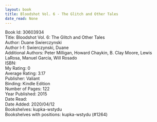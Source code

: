 ```yaml
---
layout: book
title: Bloodshot Vol. 6 - The Glitch and Other Tales
date_read: None
---
```


Book Id: 30603934<br />
Title: Bloodshot Vol. 6: The Glitch and Other Tales<br />
Author: Duane Swierczynski<br />
Author l-f: Swierczynski, Duane<br />
Additional Authors: Peter Milligan, Howard Chaykin, B. Clay Moore, Lewis LaRosa, Manuel García, Will Rosado<br />
ISBN: <br />
My Rating: 0<br />
Average Rating: 3.17<br />
Publisher: Valiant<br />
Binding: Kindle Edition<br />
Number of Pages: 122<br />
Year Published: 2015<br />
Date Read: <br />
Date Added: 2020/04/12<br />
Bookshelves: kupka-wstydu<br />
Bookshelves with positions: kupka-wstydu (#1264)<br />

